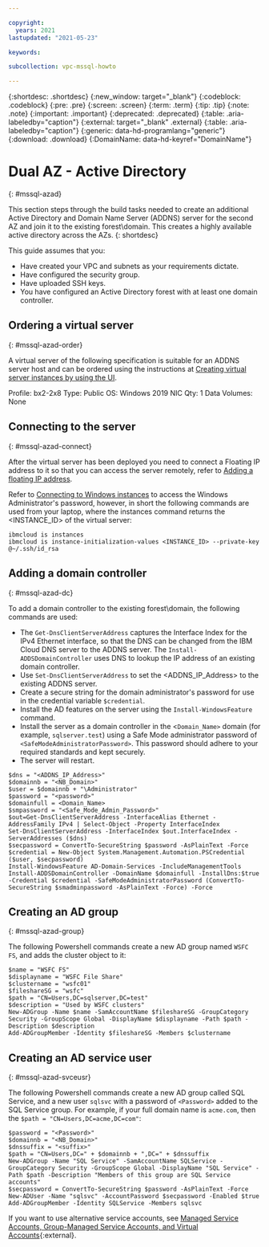 ```yaml
---

copyright:
  years: 2021
lastupdated: "2021-05-23"

keywords:

subcollection: vpc-mssql-howto

---
```


{:shortdesc: .shortdesc}
{:new_window: target="_blank"}
{:codeblock: .codeblock}
{:pre: .pre}
{:screen: .screen}
{:term: .term}
{:tip: .tip}
{:note: .note}
{:important: .important}
{:deprecated: .deprecated}
{:table: .aria-labeledby="caption"}
{:external: target="_blank" .external}
{:table: .aria-labeledby="caption"}
{:generic: data-hd-programlang="generic"}
{:download: .download}
{:DomainName: data-hd-keyref="DomainName"}

# Dual AZ - Active Directory
{: #mssql-azad}

This section steps through the build tasks needed to create an additional Active Directory and Domain Name Server (ADDNS) server for the second AZ and join it to the existing forest\domain. This creates a highly available active directory across the AZs.
{: shortdesc}

This guide assumes that you:

* Have created your VPC and subnets as your requirements dictate.
* Have configured the security group.
* Have uploaded SSH keys.
* You have configured an Active Directory forest with at least one domain controller.

## Ordering a virtual server
{: #mssql-azad-order}

A virtual server of the following specification is suitable for an ADDNS server host and can be ordered using the instructions at [Creating virtual server instances by using the UI](/docs/vpc?topic=vpc-creating-virtual-servers).

Profile: bx2-2x8
Type: Public
OS: Windows 2019
NIC Qty: 1
Data Volumes: None

## Connecting to the server
{: #mssql-azad-connect}

After the virtual server has been deployed you need to connect a Floating IP address to it so that you can access the server remotely, refer to [Adding a floating IP address](/docs/vpc?topic=vpc-using-instance-vnics#adding-floating-ip).

Refer to [Connecting to Windows instances](/docs/vpc?topic=vpc-vsi_is_connecting_windows) to access the Windows Administrator's password, however, in short the following commands are used from your laptop, where the instances command returns the <INSTANCE_ID> of the virtual server:

```
ibmcloud is instances
ibmcloud is instance-initialization-values <INSTANCE_ID> --private-key @~/.ssh/id_rsa
```

## Adding a domain controller
{: #mssql-azad-dc}

To add a domain controller to the existing forest\domain, the following commands are used:

* The `Get-DnsClientServerAddress` captures the Interface Index for the IPv4 Ethernet interface, so that the DNS can be changed from the IBM Cloud DNS server to the ADDNS server. The `Install-ADDSDomainController` uses DNS to lookup the IP address of an existing domain controller.
* Use `Set-DnsClientServerAddress` to set the <ADDNS_IP_Address> to the existing ADDNS server.
* Create a secure string for the domain administrator's password for use in the credential variable `$credential`.
* Install the AD features on the server using the `Install-WindowsFeature` command.
* Install the server as a domain controller in the <`Domain_Name>` domain (for example, `sqlserver.test`) using a Safe Mode administrator password of `<SafeModeAdministratorPassword>`. This password should adhere to your required standards and kept securely.
* The server will restart.

```
$dns = "<ADDNS_IP_Address>"
$domainnb = "<NB_Domain>"
$user = $domainnb + "\Administrator"
$password = "<password>"
$domainfull = <Domain_Name>
$smpassword = "<Safe_Mode_Admin_Password>"
$out=Get-DnsClientServerAddress -InterfaceAlias Ethernet -AddressFamily IPv4 | Select-Object -Property InterfaceIndex
Set-DnsClientServerAddress -InterfaceIndex $out.InterfaceIndex -ServerAddresses ($dns)
$secpassword = ConvertTo-SecureString $password -AsPlainText -Force
$credential = New-Object System.Management.Automation.PSCredential ($user, $secpassword)
Install-WindowsFeature AD-Domain-Services -IncludeManagementTools
Install-ADDSDomainController -DomainName $domainfull -InstallDns:$true -Credential $credential -SafeModeAdministratorPassword (ConvertTo-SecureString $smadminpassword -AsPlainText -Force) -Force
```

## Creating an AD group
{: #mssql-azad-group}

The following Powershell commands create a new AD group named `WSFC FS`, and adds the cluster object to it:

```
$name = "WSFC FS"
$displayname = "WSFC File Share"
$clustername = "wsfc01"
$fileshareSG = "wsfc"
$path = "CN=Users,DC=sqlserver,DC=test"
$description = "Used by WSFC clusters"
New-ADGroup -Name $name -SamAccountName $fileshareSG -GroupCategory Security -GroupScope Global -DisplayName $displayname -Path $path -Description $description
Add-ADGroupMember -Identity $fileshareSG -Members $clustername
```

## Creating an AD service user
{: #mssql-azad-svceusr}

The following Powershell commands create a new AD group called SQL Service, and a new user `sqlsvc` with a password of `<Password>` added to the SQL Service group. For example, if your full domain name is `acme.com`, then the `$path = "CN=Users,DC=acme,DC=com"`:

```
$password = "<Password>"
$domainnb = "<NB_Domain>"
$dnssuffix = "<suffix>"
$path = "CN=Users,DC=" + $domainnb + ",DC=" + $dnssuffix
New-ADGroup -Name "SQL Service" -SamAccountName SQLService -GroupCategory Security -GroupScope Global -DisplayName "SQL Service" -Path $path -Description "Members of this group are SQL Service accounts"
$secpassword = ConvertTo-SecureString $password -AsPlainText -Force
New-ADUser -Name "sqlsvc" -AccountPassword $secpassword -Enabled $true
Add-ADGroupMember -Identity SQLService -Members sqlsvc
```

If you want to use alternative service accounts, see [Managed Service Accounts, Group-Managed Service Accounts, and Virtual Accounts](https://docs.microsoft.com/en-us/sql/database-engine/configure-windows/configure-windows-service-accounts-and-permissions?view=sql-server-ver15#New_Accounts){:external}.
